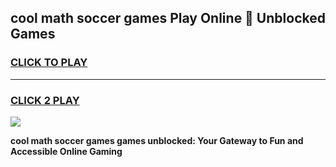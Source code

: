 
## cool math soccer games Play Online 👋 Unblocked Games
<h3>
<a href="https://news.freeplayer.one?title=cool_math_soccer_games&ref=17CMG">CLICK TO PLAY</a></h3>
<hr>

<h3>
<a href="https://news.freeplayer.one?title=cool_math_soccer_games&ref=17CMG">CLICK 2 PLAY</a>
  
</h3>

<a href="https://news.freeplayer.one?title=cool_math_soccer_games&ref=17CMG/"><img src="https://clearcache.store/games.png"></a>


**cool math soccer games games unblocked: Your Gateway to Fun and Accessible Online Gaming**
